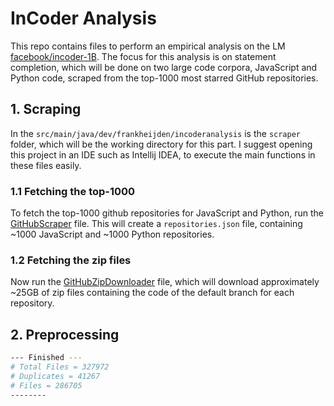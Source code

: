 # InCoder Analysis
This repo contains files to perform an empirical analysis on the LM [facebook/incoder-1B](https://huggingface.co/facebook/incoder-1B).
The focus for this analysis is on statement completion, which will be done on two large code corpora, JavaScript and Python code, scraped from the top-1000 most starred GitHub repositories.

## 1. Scraping
In the `src/main/java/dev/frankheijden/incoderanalysis` is the `scraper` folder, which will be the working directory for this part.
I suggest opening this project in an IDE such as Intellij IDEA, to execute the main functions in these files easily.

### 1.1 Fetching the top-1000
To fetch the top-1000 github repositories for JavaScript and Python, run the [GitHubScraper](tree/master/src/main/java/dev/frankheijden/incoderanalysis/GitHubScraper.java) file.
This will create a `repositories.json` file, containing ~1000 JavaScript and ~1000 Python repositories.

### 1.2 Fetching the zip files
Now run the [GitHubZipDownloader](tree/master/src/main/java/dev/frankheijden/incoderanalysis/GitHubZipDownloader.java) file, which will download approximately ~25GB of zip files containing the code of the default branch for each repository.

## 2. Preprocessing

```bash
--- Finished ---
# Total Files = 327972
# Duplicates = 41267
# Files = 286705
--------
```
